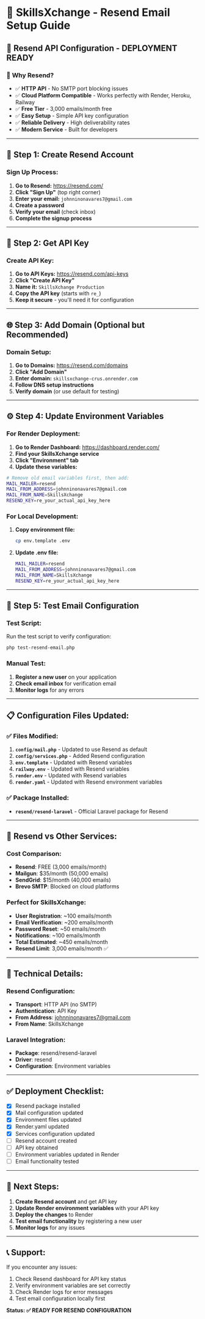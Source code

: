 # 📧 SkillsXchange - Resend Email Setup Guide

## 🚀 **Resend API Configuration - DEPLOYMENT READY**

### 🎯 **Why Resend?**
- ✅ **HTTP API** - No SMTP port blocking issues
- ✅ **Cloud Platform Compatible** - Works perfectly with Render, Heroku, Railway
- ✅ **Free Tier** - 3,000 emails/month free
- ✅ **Easy Setup** - Simple API key configuration
- ✅ **Reliable Delivery** - High deliverability rates
- ✅ **Modern Service** - Built for developers

---

## 🔧 **Step 1: Create Resend Account**

### **Sign Up Process:**
1. **Go to Resend:** https://resend.com/
2. **Click "Sign Up"** (top right corner)
3. **Enter your email:** `johnninonavares7@gmail.com`
4. **Create a password**
5. **Verify your email** (check inbox)
6. **Complete the signup process**

---

## 🔑 **Step 2: Get API Key**

### **Create API Key:**
1. **Go to API Keys:** https://resend.com/api-keys
2. **Click "Create API Key"**
3. **Name it:** `SkillsXchange Production`
4. **Copy the API key** (starts with `re_`)
5. **Keep it secure** - you'll need it for configuration

---

## 🌐 **Step 3: Add Domain (Optional but Recommended)**

### **Domain Setup:**
1. **Go to Domains:** https://resend.com/domains
2. **Click "Add Domain"**
3. **Enter domain:** `skillsxchange-crus.onrender.com`
4. **Follow DNS setup instructions**
5. **Verify domain** (or use default for testing)

---

## ⚙️ **Step 4: Update Environment Variables**

### **For Render Deployment:**
1. **Go to Render Dashboard:** https://dashboard.render.com/
2. **Find your SkillsXchange service**
3. **Click "Environment" tab**
4. **Update these variables:**

```bash
# Remove old email variables first, then add:
MAIL_MAILER=resend
MAIL_FROM_ADDRESS=johnninonavares7@gmail.com
MAIL_FROM_NAME=SkillsXchange
RESEND_KEY=re_your_actual_api_key_here
```

### **For Local Development:**
1. **Copy environment file:**
   ```bash
   cp env.template .env
   ```

2. **Update .env file:**
   ```bash
   MAIL_MAILER=resend
   MAIL_FROM_ADDRESS=johnninonavares7@gmail.com
   MAIL_FROM_NAME=SkillsXchange
   RESEND_KEY=re_your_actual_api_key_here
   ```

---

## 🧪 **Step 5: Test Email Configuration**

### **Test Script:**
Run the test script to verify configuration:
```bash
php test-resend-email.php
```

### **Manual Test:**
1. **Register a new user** on your application
2. **Check email inbox** for verification email
3. **Monitor logs** for any errors

---

## 📋 **Configuration Files Updated:**

### ✅ **Files Modified:**
1. **`config/mail.php`** - Updated to use Resend as default
2. **`config/services.php`** - Added Resend configuration
3. **`env.template`** - Updated with Resend variables
4. **`railway.env`** - Updated with Resend variables
5. **`render.env`** - Updated with Resend variables
6. **`render.yaml`** - Updated with Resend environment variables

### ✅ **Package Installed:**
- **`resend/resend-laravel`** - Official Laravel package for Resend

---

## 🎯 **Resend vs Other Services:**

### **Cost Comparison:**
- **Resend**: FREE (3,000 emails/month)
- **Mailgun**: $35/month (50,000 emails)
- **SendGrid**: $15/month (40,000 emails)
- **Brevo SMTP**: Blocked on cloud platforms

### **Perfect for SkillsXchange:**
- **User Registration**: ~100 emails/month
- **Email Verification**: ~200 emails/month
- **Password Reset**: ~50 emails/month
- **Notifications**: ~100 emails/month
- **Total Estimated**: ~450 emails/month
- **Resend Limit**: 3,000 emails/month ✅

---

## 🔧 **Technical Details:**

### **Resend Configuration:**
- **Transport**: HTTP API (no SMTP)
- **Authentication**: API Key
- **From Address**: johnninonavares7@gmail.com
- **From Name**: SkillsXchange

### **Laravel Integration:**
- **Package**: resend/resend-laravel
- **Driver**: resend
- **Configuration**: Environment variables

---

## ✅ **Deployment Checklist:**

- [x] Resend package installed
- [x] Mail configuration updated
- [x] Environment files updated
- [x] Render.yaml updated
- [x] Services configuration updated
- [ ] Resend account created
- [ ] API key obtained
- [ ] Environment variables updated in Render
- [ ] Email functionality tested

---

## 🚀 **Next Steps:**

1. **Create Resend account** and get API key
2. **Update Render environment variables** with your API key
3. **Deploy the changes** to Render
4. **Test email functionality** by registering a new user
5. **Monitor logs** for any issues

---

## 📞 **Support:**

If you encounter any issues:
1. Check Resend dashboard for API key status
2. Verify environment variables are set correctly
3. Check Render logs for error messages
4. Test email configuration locally first

**Status: ✅ READY FOR RESEND CONFIGURATION**
